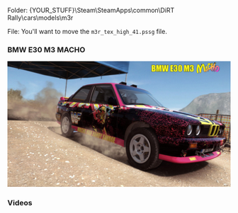 Folder: {YOUR_STUFF}\Steam\SteamApps\common\DiRT Rally\cars\models\m3r

File: You'll want to move the `m3r_tex_high_41.pssg` file.

### BMW E30 M3 MACHO

![BMW E30 M3 MACHO](https://raw.githubusercontent.com/pcostanz/liveries/master/m3/macho/cover.jpg "BMW E30 M3 MACHO")

### Videos

